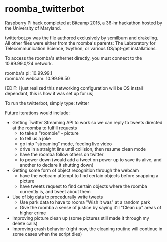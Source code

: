 # roomba_twitterbot
Raspberry Pi hack completed at Bitcamp 2015, a 36-hr hackathon hosted by the University of Maryland. 

twitterbot.py was the file authored exclusively by scmilburn and drakeling.
All other files were either from the roomba's parents: The Labroratory for Telecommunication Science, twython,
or various OS/apt-get installations.

To access the roomba's ethernet directly, you must connect to the 10.99.99.0/24 network. 

roomba's pi: 10.99.99.1   
 roomba's webcam: 10.99.99.50 

[EDIT: I just realized this networking configuration will be OS install dependant, this is how it was set up for us]

To run the twitterbot, simply type: twitter

Future iterations would include:
* Getting Twitter Streaming API to work so we can reply to tweets directed at the roomba to fulfill requests
  * to take a "roombie" - picture
  * to tell us a joke
  * go into "streaming" mode, feeding live video
  * drive in a straight line until collision, then resume clean mode
  * have the roomba follow others on twitter
  * to power down (would add a tweet on power up to save its alive, and another to declare it shutting down)
* Getting some form of object recognition through the webcam
  * have the webcam attempt to find certain objects before snapping a picture
  * have tweets request to find certain objects where the roomba currently is, and tweet about them
* Use of big data to procedurally write tweets
  * Use park data to have to rooma "Wish it was" at a random park
  * Give the roomba a sense of justice by saying it'll "Clean up" areas of higher crime
* Improving picture clean up (some pictures still made it through my delete calls)
* Improving crash behavior (right now, the cleaning routine will continue in some cases when the script dies)
